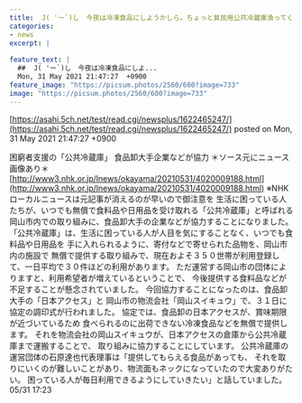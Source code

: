 ```yaml
---
title:  J( 'ー`)し　今夜は冷凍食品にしようかしら。ちょっと貧民用公共冷蔵庫漁ってくるわ。まっててねたかし。 
categories:
- news
excerpt: |
  
feature_text: |
  ##  J( 'ー`)し　今夜は冷凍食品にしよ...
  Mon, 31 May 2021 21:47:27  +0900
feature_image: "https://picsum.photos/2560/600?image=733"
image: "https://picsum.photos/2560/600?image=733"
---
```


[https://asahi.5ch.net/test/read.cgi/newsplus/1622465247/](https://asahi.5ch.net/test/read.cgi/newsplus/1622465247/)
posted on Mon, 31 May 2021 21:47:27  +0900

<!--more-->

困窮者支援の「公共冷蔵庫」 食品卸大手企業などが協力 ＊ソース元にニュース画像あり＊ [http://www3.nhk.or.jp/lnews/okayama/20210531/4020009188.html](http://www3.nhk.or.jp/lnews/okayama/20210531/4020009188.html) ※NHKローカルニュースは元記事が消えるのが早いので御注意を 生活に困っている人たちが、いつでも無償で食料品や日用品を受け取れる「公共冷蔵庫」と呼ばれる 岡山市内での取り組みに、食品卸大手の企業などが協力することになりました。 「公共冷蔵庫」は、生活に困っている人が人目を気にすることなく、いつでも食料品や日用品を 手に入れられるように、寄付などで寄せられた品物を、岡山市内の施設で 無償で提供する取り組みで、現在およそ３５０世帯が利用登録して、一日平均で３０件ほどの利用があります。 ただ運営する岡山市の団体によりますと、利用希望者が増えているということで、 今後提供する食料品などが不足することが懸念されていました。 今回協力することになったのは、食品卸大手の「日本アクセス」と 岡山市の物流会社「岡山スイキュウ」で、３１日に協定の調印式が行われました。 協定では、食品卸の日本アクセスが、賞味期限が近づいているため 食べられるのに出荷できない冷凍食品などを無償で提供します。 それを物流会社の岡山スイキュウが、日本アクセスの倉庫から公共冷蔵庫まで運搬することで、 取り組みに協力することにしています。 公共冷蔵庫の運営団体の石原達也代表理事は「提供してもらえる食品があっても、 それを取りにいくのが難しいことがあり、物流面もネックになっていたので大変ありがたい。 困っている人が毎日利用できるようにしていきたい」と話していました。 05/31 17:23
